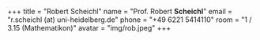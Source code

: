 +++ 
title = "Robert Scheichl"
name = "Prof. Robert **Scheichl**"
email = "r.scheichl (at) uni-heidelberg.de"
phone = "+49 6221 5414110"
room = "1 / 3.15 (Mathematikon)"
avatar = "img/rob.jpeg"
+++
 
       